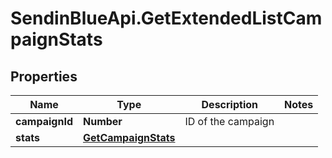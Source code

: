 # SendinBlueApi.GetExtendedListCampaignStats

## Properties
Name | Type | Description | Notes
------------ | ------------- | ------------- | -------------
**campaignId** | **Number** | ID of the campaign | 
**stats** | [**GetCampaignStats**](GetCampaignStats.md) |  | 



